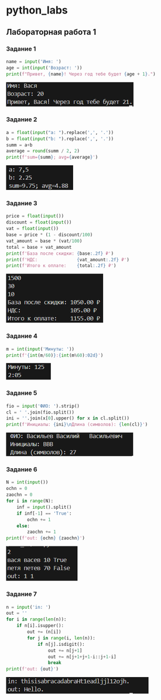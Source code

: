 # python_labs

## Лабораторная работа 1

### Задание 1
```python
name = input('Имя: ')
age = int(input('Возраст: '))
print(f"Привет, {name}! Через год тебе будет {age + 1}.")
```
![Картинка 1](images/lab_01/01.png)

### Задание 2
```python
a = float(input("a: ").replace(',', '.'))
b = float(input("b: ").replace(',', '.'))
summ = a+b
average = round(summ / 2, 2)
print(f'sum={summ}; avg={average}')
```
![Картинка 1](images/lab_01/02.png)

### Задание 3
```python
price = float(input())
discount = float(input())
vat = float(input())
base = price * (1 - discount/100)
vat_amount = base * (vat/100)
total = base + vat_amount
print(f'База после скидки: {base:.2f} ₽')
print(f'НДС:               {vat_amount:.2f} ₽')
print(f'Итого к оплате:    {total:.2f} ₽')
```
![Картинка 1](images/lab_01/03.png)

### Задание 4
```python
m = int(input('Минуты: '))
print(f'{int(m/60)}:{int(m%60):02d}')
```
![Картинка 1](images/lab_01/04.png)

### Задание 5
```python
fio = input('ФИО: ').strip()
cl = ' '.join(fio.split())
ini = ''.join(x[0].upper() for x in cl.split())
print(f'Инициалы: {ini}\nДлина (символов): {len(cl)}')
```
![Картинка 1](images/lab_01/05.png)

### Задание 6
```python
N = int(input())
ochn = 0
zaochn = 0
for i in range(N):
    inf = input().split()
    if inf[-1] == 'True':
        ochn += 1
    else:
        zaochn += 1
print(f'out: {ochn} {zaochn}')
```
![Картинка 1](images/lab_01/06.png) 

### Задание 7
```python
n = input('in: ')
out = ''
for i in range(len(n)):
    if n[i].isupper():
        out += (n[i])
        for j in range(i, len(n)):
            if n[j].isdigit():
                out += n[j+1]
                out += n[j+1+j+1-i::j+1-i]
                break
print(f'out: {out}')
```
![Картинка 1](images/lab_01/07.png)

